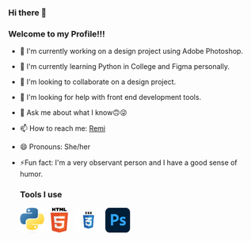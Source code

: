 ### Hi there 👋

<!--
**Oluwa-remilekun/Oluwa-remilekun** is a ✨ _special_ ✨ repository because its `README.md` (this file) appears on your GitHub profile.

Here are some ideas to get you started:

- 🔭 I’m currently working on ...
- 🌱 I’m currently learning ...
- 👯 I’m looking to collaborate on ...
- 🤔 I’m looking for help with ...
- 💬 Ask me about ...
- 📫 How to reach me: ...
- 😄 Pronouns: ...
- ⚡ Fun fact: ...
-->
### Welcome to my Profile!!!
- 🔭 I'm currently working on a design project using Adobe Photoshop.
- 🌱 I'm currently learning Python in College and Figma personally.
- 👯 I'm looking to collaborate on a design project.
- 🤔 I'm looking for help with front end development tools.
- 💬 Ask me about what I know🙃😜
- 📫 How to reach me: <a href = "www.linkedin.com/in/oluwaremilekun-adeshina">Remi</a>
- 😄 Pronouns: She/her
- ⚡Fun fact: I'm a very observant person and I have a good sense of humor.

  ### Tools I use
  <code><img src = "/Assets/python.png" width = 50px height = 50px></code>
  <code><img src = "/Assets/html.png" width = 50px height = 50px></code>
  <code><img src = "/Assets/css.jpg" width = 60px height = 50px></code>
  <code><img src = "/Assets/adobe photoshop.png" width = 50px height = 50px></code>
